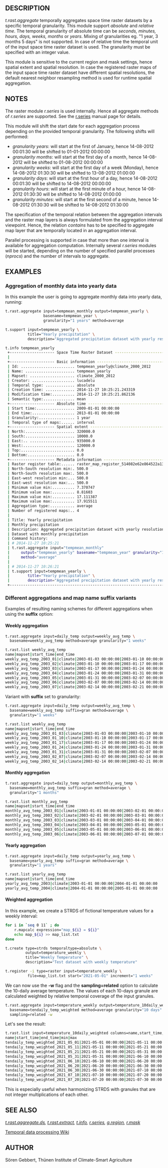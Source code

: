 ## DESCRIPTION

*t.rast.aggregate* temporally aggregates space time raster datasets by a
specific temporal granularity. This module support *absolute* and
*relative time*. The temporal granularity of absolute time can be
*seconds, minutes, hours, days, weeks, months* or *years*. Mixing of
granularities eg. "1 year, 3 months 5 days" is not supported. In case of
relative time the temporal unit of the input space time raster dataset
is used. The granularity must be specified with an integer value.

This module is sensitive to the current region and mask settings, hence
spatial extent and spatial resolution. In case the registered raster
maps of the input space time raster dataset have different spatial
resolutions, the default nearest neighbor resampling method is used for
runtime spatial aggregation.

## NOTES

The raster module *r.series* is used internally. Hence all aggregate
methods of *r.series* are supported. See the [r.series](r.series.md)
manual page for details.

This module will shift the start date for each aggregation process
depending on the provided temporal granularity. The following shifts
will performed:

- *granularity years*: will start at the first of January, hence
  14-08-2012 00:01:30 will be shifted to 01-01-2012 00:00:00
- *granularity months*: will start at the first day of a month, hence
  14-08-2012 will be shifted to 01-08-2012 00:00:00
- *granularity weeks*: will start at the first day of a week (Monday),
  hence 14-08-2012 01:30:30 will be shifted to 13-08-2012 01:00:00
- *granularity days*: will start at the first hour of a day, hence
  14-08-2012 00:01:30 will be shifted to 14-08-2012 00:00:00
- *granularity hours*: will start at the first minute of a hour, hence
  14-08-2012 01:30:30 will be shifted to 14-08-2012 01:00:00
- *granularity minutes*: will start at the first second of a minute,
  hence 14-08-2012 01:30:30 will be shifted to 14-08-2012 01:30:00

The specification of the temporal relation between the aggregation
intervals and the raster map layers is always formulated from the
aggregation interval viewpoint. Hence, the relation *contains* has to be
specified to aggregate map layer that are temporally located in an
aggregation interval.

Parallel processing is supported in case that more than one interval is
available for aggregation computation. Internally several *r.series*
modules will be started, depending on the number of specified parallel
processes (*nprocs*) and the number of intervals to aggregate.

## EXAMPLES

### Aggregation of monthly data into yearly data

In this example the user is going to aggregate monthly data into yearly
data, running:

```sh
t.rast.aggregate input=tempmean_monthly output=tempmean_yearly \
                 basename=tempmean_year \
                 granularity="1 years" method=average

t.support input=tempmean_yearly \
          title="Yearly precipitation" \
          description="Aggregated precipitation dataset with yearly resolution"

t.info tempmean_yearly
 +-------------------- Space Time Raster Dataset -----------------------------+
 |                                                                            |
 +-------------------- Basic information -------------------------------------+
 | Id: ........................ tempmean_yearly@climate_2000_2012
 | Name: ...................... tempmean_yearly
 | Mapset: .................... climate_2000_2012
 | Creator: ................... lucadelu
 | Temporal type: ............. absolute
 | Creation time: ............. 2014-11-27 10:25:21.243319
 | Modification time:.......... 2014-11-27 10:25:21.862136
 | Semantic type:.............. mean
 +-------------------- Absolute time -----------------------------------------+
 | Start time:................. 2009-01-01 00:00:00
 | End time:................... 2013-01-01 00:00:00
 | Granularity:................ 1 year
 | Temporal type of maps:...... interval
 +-------------------- Spatial extent ----------------------------------------+
 | North:...................... 320000.0
 | South:...................... 10000.0
 | East:.. .................... 935000.0
 | West:....................... 120000.0
 | Top:........................ 0.0
 | Bottom:..................... 0.0
 +-------------------- Metadata information ----------------------------------+
 | Raster register table:...... raster_map_register_514082e62e864522a13c8123d1949dea
 | North-South resolution min:. 500.0
 | North-South resolution max:. 500.0
 | East-west resolution min:... 500.0
 | East-west resolution max:... 500.0
 | Minimum value min:.......... 7.370747
 | Minimum value max:.......... 8.81603
 | Maximum value min:.......... 17.111387
 | Maximum value max:.......... 17.915511
 | Aggregation type:........... average
 | Number of registered maps:.. 4
 |
 | Title: Yearly precipitation
 | Monthly precipitation
 | Description: Aggregated precipitation dataset with yearly resolution
 | Dataset with monthly precipitation
 | Command history:
 | # 2014-11-27 10:25:21
 | t.rast.aggregate input="tempmean_monthly"
 |     output="tempmean_yearly" basename="tempmean_year" granularity="1 years"
 |     method="average"
 |
 | # 2014-11-27 10:26:21
 | t.support input=tempmean_yearly \
 |        title="Yearly precipitation" \
 |        description="Aggregated precipitation dataset with yearly resolution"
 +----------------------------------------------------------------------------+
```

### Different aggregations and map name suffix variants

Examples of resulting naming schemes for different aggregations when
using the **suffix** option:

#### Weekly aggregation

```sh
t.rast.aggregate input=daily_temp output=weekly_avg_temp \
  basename=weekly_avg_temp method=average granularity="1 weeks"

t.rast.list weekly_avg_temp
name|mapset|start_time|end_time
weekly_avg_temp_2003_01|climate|2003-01-03 00:00:00|2003-01-10 00:00:00
weekly_avg_temp_2003_02|climate|2003-01-10 00:00:00|2003-01-17 00:00:00
weekly_avg_temp_2003_03|climate|2003-01-17 00:00:00|2003-01-24 00:00:00
weekly_avg_temp_2003_04|climate|2003-01-24 00:00:00|2003-01-31 00:00:00
weekly_avg_temp_2003_05|climate|2003-01-31 00:00:00|2003-02-07 00:00:00
weekly_avg_temp_2003_06|climate|2003-02-07 00:00:00|2003-02-14 00:00:00
weekly_avg_temp_2003_07|climate|2003-02-14 00:00:00|2003-02-21 00:00:00
```

Variant with **suffix** set to granularity:

```sh
t.rast.aggregate input=daily_temp output=weekly_avg_temp \
  basename=weekly_avg_temp suffix=gran method=average \
  granularity="1 weeks"

t.rast.list weekly_avg_temp
name|mapset|start_time|end_time
weekly_avg_temp_2003_01_03|climate|2003-01-03 00:00:00|2003-01-10 00:00:00
weekly_avg_temp_2003_01_10|climate|2003-01-10 00:00:00|2003-01-17 00:00:00
weekly_avg_temp_2003_01_17|climate|2003-01-17 00:00:00|2003-01-24 00:00:00
weekly_avg_temp_2003_01_24|climate|2003-01-24 00:00:00|2003-01-31 00:00:00
weekly_avg_temp_2003_01_31|climate|2003-01-31 00:00:00|2003-02-07 00:00:00
weekly_avg_temp_2003_02_07|climate|2003-02-07 00:00:00|2003-02-14 00:00:00
weekly_avg_temp_2003_02_14|climate|2003-02-14 00:00:00|2003-02-21 00:00:00
```

#### Monthly aggregation

```sh
t.rast.aggregate input=daily_temp output=monthly_avg_temp \
  basename=monthly_avg_temp suffix=gran method=average \
  granularity="1 months"

t.rast.list monthly_avg_temp
name|mapset|start_time|end_time
monthly_avg_temp_2003_01|climate|2003-01-01 00:00:00|2003-02-01 00:00:00
monthly_avg_temp_2003_02|climate|2003-02-01 00:00:00|2003-03-01 00:00:00
monthly_avg_temp_2003_03|climate|2003-03-01 00:00:00|2003-04-01 00:00:00
monthly_avg_temp_2003_04|climate|2003-04-01 00:00:00|2003-05-01 00:00:00
monthly_avg_temp_2003_05|climate|2003-05-01 00:00:00|2003-06-01 00:00:00
monthly_avg_temp_2003_06|climate|2003-06-01 00:00:00|2003-07-01 00:00:00
```

#### Yearly aggregation

```sh
t.rast.aggregate input=daily_temp output=yearly_avg_temp \
  basename=yearly_avg_temp suffix=gran method=average \
  granularity="1 years"

t.rast.list yearly_avg_temp
name|mapset|start_time|end_time
yearly_avg_temp_2003|climate|2003-01-01 00:00:00|2004-01-01 00:00:00
yearly_avg_temp_2004|climate|2004-01-01 00:00:00|2005-01-01 00:00:00
```

#### Weighted aggregation

In this example, we create a STRDS of fictional temperature values for
a weekly interval:

```sh
for i in `seq 0 11` ; do
    r.mapcalc expression="map_${i} = ${i}"
    echo map_${i} >> map_list.txt
done

t.create type=strds temporaltype=absolute \
         output=temperature_weekly \
         title="Weekly Temperature" \
         description="Test dataset with weekly temperature"

t.register -i type=raster input=temperature_weekly \
          file=map_list.txt start="2021-05-01" increment="1 weeks"
```

We can now use the **-w** flag and the **sampling=related** option
to calculate the 10-daily average temperature. The values of each 10-days
granule are calculated weighted by relative temporal coverage of the input
granules.

```sh
t.rast.aggregate input=temperature_weekly output=temperature_10daily_weighted \
  basename=tendaily_temp_weighted method=average granularity="10 days" \
  sampling=related -w
```

Let's see the result:

```sh
t.rast.list input=temperature_10daily_weighted columns=name,start_time,end_time,min,max
name|start_time|end_time|min|max
tendaily_temp_weighted_2021_05_01|2021-05-01 00:00:00|2021-05-11 00:00:00|0.3|0.3
tendaily_temp_weighted_2021_05_11|2021-05-11 00:00:00|2021-05-21 00:00:00|1.6|1.6
tendaily_temp_weighted_2021_05_21|2021-05-21 00:00:00|2021-05-31 00:00:00|3.1|3.1
tendaily_temp_weighted_2021_05_31|2021-05-31 00:00:00|2021-06-10 00:00:00|4.5|4.5
tendaily_temp_weighted_2021_06_10|2021-06-10 00:00:00|2021-06-20 00:00:00|5.9|5.9
tendaily_temp_weighted_2021_06_20|2021-06-20 00:00:00|2021-06-30 00:00:00|7.4|7.4
tendaily_temp_weighted_2021_06_30|2021-06-30 00:00:00|2021-07-10 00:00:00|8.7|8.7
tendaily_temp_weighted_2021_07_10|2021-07-10 00:00:00|2021-07-20 00:00:00|10.3|10.3
tendaily_temp_weighted_2021_07_20|2021-07-20 00:00:00|2021-07-30 00:00:00|11.0|11.0
```

This is especially useful when harmonizing STRDS with granules that are not
integer multiplications of each other.

## SEE ALSO

*[t.rast.aggregate.ds](t.rast.aggregate.ds.md),
[t.rast.extract](t.rast.extract.md), [t.info](t.info.md),
[r.series](r.series.md), [g.region](g.region.md), [r.mask](r.mask.md)*

[Temporal data processing
Wiki](https://grasswiki.osgeo.org/wiki/Temporal_data_processing)

## AUTHOR

Sören Gebbert, Thünen Institute of Climate-Smart Agriculture
